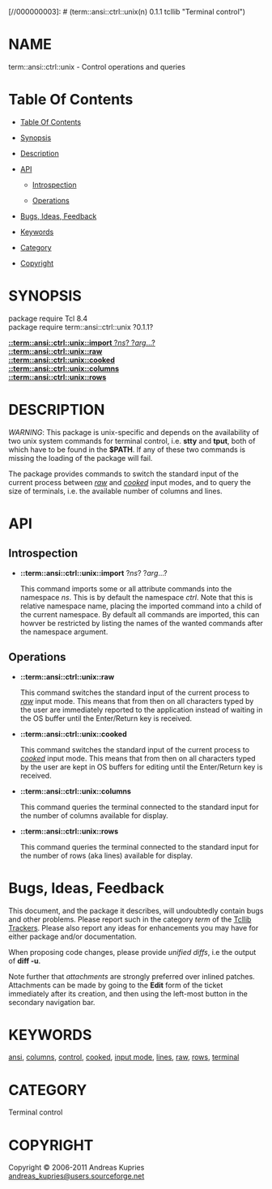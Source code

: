 
[//000000001]: # (term::ansi::ctrl::unix - Terminal control)
[//000000002]: # (Generated from file 'ansi_ctrlu.man' by tcllib/doctools with format 'markdown')
[//000000003]: # (term::ansi::ctrl::unix(n) 0.1.1 tcllib "Terminal control")

# NAME

term::ansi::ctrl::unix - Control operations and queries

# <a name='toc'></a>Table Of Contents

  -  [Table Of Contents](#toc)

  -  [Synopsis](#synopsis)

  -  [Description](#section1)

  -  [API](#section2)

      -  [Introspection](#subsection1)

      -  [Operations](#subsection2)

  -  [Bugs, Ideas, Feedback](#section3)

  -  [Keywords](#keywords)

  -  [Category](#category)

  -  [Copyright](#copyright)

# <a name='synopsis'></a>SYNOPSIS

package require Tcl 8.4  
package require term::ansi::ctrl::unix ?0.1.1?  

[__::term::ansi::ctrl::unix::import__ ?*ns*? ?*arg*...?](#1)  
[__::term::ansi::ctrl::unix::raw__](#2)  
[__::term::ansi::ctrl::unix::cooked__](#3)  
[__::term::ansi::ctrl::unix::columns__](#4)  
[__::term::ansi::ctrl::unix::rows__](#5)  

# <a name='description'></a>DESCRIPTION

*WARNING*: This package is unix-specific and depends on the availability of two
unix system commands for terminal control, i.e. __stty__ and __tput__, both of
which have to be found in the __$PATH__. If any of these two commands is missing
the loading of the package will fail.

The package provides commands to switch the standard input of the current
process between *[raw](../../../../index.md#raw)* and
*[cooked](../../../../index.md#cooked)* input modes, and to query the size of
terminals, i.e. the available number of columns and lines.

# <a name='section2'></a>API

## <a name='subsection1'></a>Introspection

  - <a name='1'></a>__::term::ansi::ctrl::unix::import__ ?*ns*? ?*arg*...?

    This command imports some or all attribute commands into the namespace *ns*.
    This is by default the namespace *ctrl*. Note that this is relative
    namespace name, placing the imported command into a child of the current
    namespace. By default all commands are imported, this can howver be
    restricted by listing the names of the wanted commands after the namespace
    argument.

## <a name='subsection2'></a>Operations

  - <a name='2'></a>__::term::ansi::ctrl::unix::raw__

    This command switches the standard input of the current process to
    *[raw](../../../../index.md#raw)* input mode. This means that from then on
    all characters typed by the user are immediately reported to the application
    instead of waiting in the OS buffer until the Enter/Return key is received.

  - <a name='3'></a>__::term::ansi::ctrl::unix::cooked__

    This command switches the standard input of the current process to
    *[cooked](../../../../index.md#cooked)* input mode. This means that from
    then on all characters typed by the user are kept in OS buffers for editing
    until the Enter/Return key is received.

  - <a name='4'></a>__::term::ansi::ctrl::unix::columns__

    This command queries the terminal connected to the standard input for the
    number of columns available for display.

  - <a name='5'></a>__::term::ansi::ctrl::unix::rows__

    This command queries the terminal connected to the standard input for the
    number of rows (aka lines) available for display.

# <a name='section3'></a>Bugs, Ideas, Feedback

This document, and the package it describes, will undoubtedly contain bugs and
other problems. Please report such in the category *term* of the [Tcllib
Trackers](http://core.tcl.tk/tcllib/reportlist). Please also report any ideas
for enhancements you may have for either package and/or documentation.

When proposing code changes, please provide *unified diffs*, i.e the output of
__diff -u__.

Note further that *attachments* are strongly preferred over inlined patches.
Attachments can be made by going to the __Edit__ form of the ticket immediately
after its creation, and then using the left-most button in the secondary
navigation bar.

# <a name='keywords'></a>KEYWORDS

[ansi](../../../../index.md#ansi), [columns](../../../../index.md#columns),
[control](../../../../index.md#control), [cooked](../../../../index.md#cooked),
[input mode](../../../../index.md#input_mode),
[lines](../../../../index.md#lines), [raw](../../../../index.md#raw),
[rows](../../../../index.md#rows), [terminal](../../../../index.md#terminal)

# <a name='category'></a>CATEGORY

Terminal control

# <a name='copyright'></a>COPYRIGHT

Copyright &copy; 2006-2011 Andreas Kupries <andreas_kupries@users.sourceforge.net>
